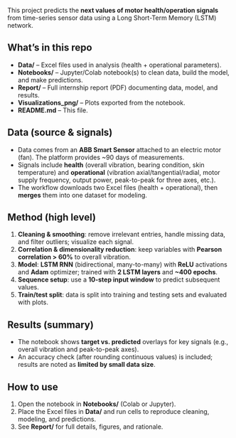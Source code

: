 This project predicts the **next values of motor health/operation signals** from time-series sensor data using a Long Short-Term Memory (LSTM) network.

## What’s in this repo
- **Data/** – Excel files used in analysis (health + operational parameters).
- **Notebooks/** – Jupyter/Colab notebook(s) to clean data, build the model, and make predictions.
- **Report/** – Full internship report (PDF) documenting data, model, and results.
- **Visualizations_png/** – Plots exported from the notebook.
- **README.md** – This file.

## Data (source & signals)
- Data comes from an **ABB Smart Sensor** attached to an electric motor (fan). The platform provides ~90 days of measurements.  
- Signals include **health** (overall vibration, bearing condition, skin temperature) and **operational** (vibration axial/tangential/radial, motor supply frequency, output power, peak-to-peak for three axes, etc.).  
- The workflow downloads two Excel files (health + operational), then **merges** them into one dataset for modeling.

## Method (high level)
1. **Cleaning & smoothing**: remove irrelevant entries, handle missing data, and filter outliers; visualize each signal.
2. **Correlation & dimensionality reduction**: keep variables with **Pearson correlation > 60%** to overall vibration.
3. **Model**: **LSTM RNN** (bidirectional, many-to-many) with **ReLU** activations and **Adam** optimizer; trained with **2 LSTM layers** and **~400 epochs**.
4. **Sequence setup**: use a **10-step input window** to predict subsequent values.
5. **Train/test split**: data is split into training and testing sets and evaluated with plots.

## Results (summary)
- The notebook shows **target vs. predicted** overlays for key signals (e.g., overall vibration and peak-to-peak axes).  
- An accuracy check (after rounding continuous values) is included; results are noted as **limited by small data size**.

## How to use
1. Open the notebook in **Notebooks/** (Colab or Jupyter).  
2. Place the Excel files in **Data/** and run cells to reproduce cleaning, modeling, and predictions.  
3. See **Report/** for full details, figures, and rationale.
